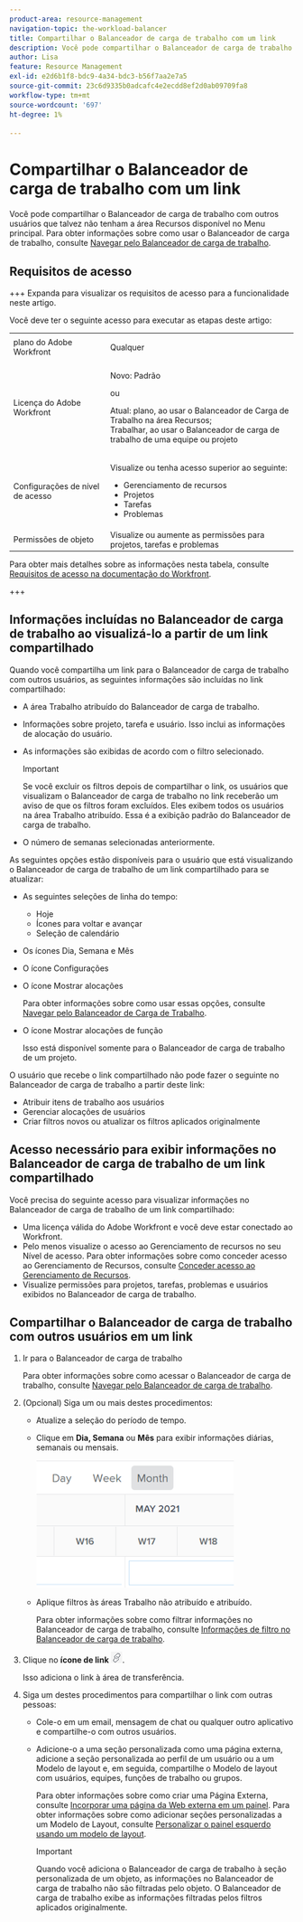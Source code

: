 ```yaml
---
product-area: resource-management
navigation-topic: the-workload-balancer
title: Compartilhar o Balanceador de carga de trabalho com um link
description: Você pode compartilhar o Balanceador de carga de trabalho com outros usuários que talvez não tenham a área Recursos disponível para eles. Para obter informações sobre como usar o Balanceador de carga de trabalho, consulte Navegar pelo Balanceador de carga de trabalho.
author: Lisa
feature: Resource Management
exl-id: e2d6b1f8-bdc9-4a34-bdc3-b56f7aa2e7a5
source-git-commit: 23c6d9335b0adcafc4e2ecdd8ef2d0ab09709fa8
workflow-type: tm+mt
source-wordcount: '697'
ht-degree: 1%

---
```


# Compartilhar o Balanceador de carga de trabalho com um link

Você pode compartilhar o Balanceador de carga de trabalho com outros usuários que talvez não tenham a área Recursos disponível no Menu principal. Para obter informações sobre como usar o Balanceador de carga de trabalho, consulte [Navegar pelo Balanceador de carga de trabalho](../../resource-mgmt/workload-balancer/navigate-the-workload-balancer.md).

## Requisitos de acesso

+++ Expanda para visualizar os requisitos de acesso para a funcionalidade neste artigo.

Você deve ter o seguinte acesso para executar as etapas deste artigo:

<table style="table-layout:auto"> 
 <col> 
 <col> 
 <tbody> 
  <tr> 
   <td role="rowheader">plano do Adobe Workfront</td> 
   <td> <p>Qualquer </p> </td> 
  </tr> 
  <tr> 
   <td role="rowheader">Licença do Adobe Workfront</td> 
   <td><p>Novo: Padrão</p>
       <p>ou</p>
       <p>Atual: plano, ao usar o Balanceador de Carga de Trabalho na área Recursos;</br>
       Trabalhar, ao usar o Balanceador de carga de trabalho de uma equipe ou projeto</p></td>
  </tr>
  <tr> 
   <td role="rowheader">Configurações de nível de acesso</td> 
   <td> <p>Visualize ou tenha acesso superior ao seguinte:</p> 
    <ul> 
     <li>Gerenciamento de recursos</li> 
     <li>Projetos</li> 
     <li>Tarefas</li> 
     <li>Problemas</li> 
    </ul>
   </td> 
  </tr> 
  <tr> 
   <td role="rowheader">Permissões de objeto</td> 
   <td>Visualize ou aumente as permissões para projetos, tarefas e problemas</td> 
  </tr> 
 </tbody> 
</table>

Para obter mais detalhes sobre as informações nesta tabela, consulte [Requisitos de acesso na documentação do Workfront](/help/quicksilver/administration-and-setup/add-users/access-levels-and-object-permissions/access-level-requirements-in-documentation.md).

+++

## Informações incluídas no Balanceador de carga de trabalho ao visualizá-lo a partir de um link compartilhado

Quando você compartilha um link para o Balanceador de carga de trabalho com outros usuários, as seguintes informações são incluídas no link compartilhado:

* A área Trabalho atribuído do Balanceador de carga de trabalho.
* Informações sobre projeto, tarefa e usuário. Isso inclui as informações de alocação do usuário.
* As informações são exibidas de acordo com o filtro selecionado.

  >[!IMPORTANT]
  >
  >Se você excluir os filtros depois de compartilhar o link, os usuários que visualizam o Balanceador de carga de trabalho no link receberão um aviso de que os filtros foram excluídos. Eles exibem todos os usuários na área Trabalho atribuído. Essa é a exibição padrão do Balanceador de carga de trabalho.

* O número de semanas selecionadas anteriormente.

As seguintes opções estão disponíveis para o usuário que está visualizando o Balanceador de carga de trabalho de um link compartilhado para se atualizar:

* As seguintes seleções de linha do tempo:

   * Hoje
   * Ícones para voltar e avançar
   * Seleção de calendário

* Os ícones Dia, Semana e Mês
* O ícone Configurações
* O ícone Mostrar alocações

  Para obter informações sobre como usar essas opções, consulte [Navegar pelo Balanceador de Carga de Trabalho](../../resource-mgmt/workload-balancer/navigate-the-workload-balancer.md).

* O ícone Mostrar alocações de função

  Isso está disponível somente para o Balanceador de carga de trabalho de um projeto.

O usuário que recebe o link compartilhado não pode fazer o seguinte no Balanceador de carga de trabalho a partir deste link:

* Atribuir itens de trabalho aos usuários
* Gerenciar alocações de usuários
* Criar filtros novos ou atualizar os filtros aplicados originalmente

## Acesso necessário para exibir informações no Balanceador de carga de trabalho de um link compartilhado

Você precisa do seguinte acesso para visualizar informações no Balanceador de carga de trabalho de um link compartilhado:

* Uma licença válida do Adobe Workfront e você deve estar conectado ao Workfront.
* Pelo menos visualize o acesso ao Gerenciamento de recursos no seu Nível de acesso. Para obter informações sobre como conceder acesso ao Gerenciamento de Recursos, consulte [Conceder acesso ao Gerenciamento de Recursos](../../administration-and-setup/add-users/configure-and-grant-access/grant-access-resource-management.md).
* Visualize permissões para projetos, tarefas, problemas e usuários exibidos no Balanceador de carga de trabalho.

## Compartilhar o Balanceador de carga de trabalho com outros usuários em um link

1. Ir para o Balanceador de carga de trabalho

   Para obter informações sobre como acessar o Balanceador de carga de trabalho, consulte [Navegar pelo Balanceador de carga de trabalho](../../resource-mgmt/workload-balancer/navigate-the-workload-balancer.md).

1. (Opcional) Siga um ou mais destes procedimentos:

   * Atualize a seleção do período de tempo.
   * Clique em **Dia, Semana** ou **Mês** para exibir informações diárias, semanais ou mensais.

     ![](assets/month-icon-on-toolbar-selected-wb-350x226.png)

   * Aplique filtros às áreas Trabalho não atribuído e atribuído.

     Para obter informações sobre como filtrar informações no Balanceador de carga de trabalho, consulte [Informações de filtro no Balanceador de carga de trabalho](../../resource-mgmt/workload-balancer/filter-information-workload-balancer.md).

1. Clique no **ícone de link** ![ícone de link](assets/wb-shearable-link-icon-small.png).

   Isso adiciona o link à área de transferência.

1. Siga um destes procedimentos para compartilhar o link com outras pessoas:

   * Cole-o em um email, mensagem de chat ou qualquer outro aplicativo e compartilhe-o com outros usuários.
   * Adicione-o a uma seção personalizada como uma página externa, adicione a seção personalizada ao perfil de um usuário ou a um Modelo de layout e, em seguida, compartilhe o Modelo de layout com usuários, equipes, funções de trabalho ou grupos.

     Para obter informações sobre como criar uma Página Externa, consulte [Incorporar uma página da Web externa em um painel](../../reports-and-dashboards/dashboards/creating-and-managing-dashboards/embed-external-web-page-dashboard.md). Para obter informações sobre como adicionar seções personalizadas a um Modelo de Layout, consulte [Personalizar o painel esquerdo usando um modelo de layout](../../administration-and-setup/customize-workfront/use-layout-templates/customize-left-panel.md).

     >[!IMPORTANT]
     >
     >Quando você adiciona o Balanceador de carga de trabalho à seção personalizada de um objeto, as informações no Balanceador de carga de trabalho não são filtradas pelo objeto. O Balanceador de carga de trabalho exibe as informações filtradas pelos filtros aplicados originalmente.

